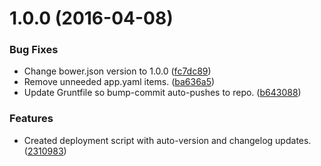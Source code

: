 <a name="1.0.0"></a>
# 1.0.0 (2016-04-08)


### Bug Fixes

* Change bower.json version to 1.0.0 ([fc7dc89](https://github.com/ryanmcdowell/resume/commit/fc7dc89))
* Remove unneeded app.yaml items. ([ba636a5](https://github.com/ryanmcdowell/resume/commit/ba636a5))
* Update Gruntfile so bump-commit auto-pushes to repo. ([b643088](https://github.com/ryanmcdowell/resume/commit/b643088))

### Features

* Created deployment script with auto-version and changelog updates. ([2310983](https://github.com/ryanmcdowell/resume/commit/2310983))



